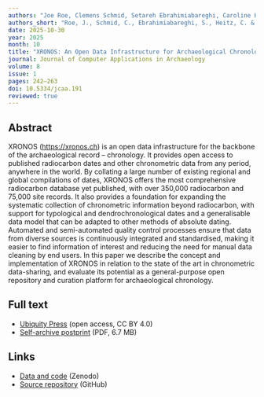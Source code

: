 ```yaml
---
authors: "Joe Roe, Clemens Schmid, Setareh Ebrahimiabareghi, Caroline Heitz, and Martin Hinz"
authors_short: "Roe, J., Schmid, C., Ebrahimiabareghi, S., Heitz, C. & Hinz, M."
date: 2025-10-30
year: 2025
month: 10
title: "XRONOS: An Open Data Infrastructure for Archaeological Chronology"
journal: Journal of Computer Applications in Archaeology
volume: 8
issue: 1
pages: 242–263
doi: 10.5334/jcaa.191
reviewed: true
---
```


## Abstract

XRONOS (<https://xronos.ch>) is an open data infrastructure for the backbone of the archaeological record – chronology. It provides open access to published radiocarbon dates and other chronometric data from any period, anywhere in the world. By collating a large number of existing regional and global compilations of dates, XRONOS offers the most comprehensive radiocarbon database yet published, with over 350,000 radiocarbon and 75,000 site records. It also provides a foundation for expanding the systematic collection of chronometric information beyond radiocarbon, with support for typological and dendrochronological dates and a generalisable data model that can be adapted to other methods of absolute dating. Automated and semi-automated quality control processes ensure that data from diverse sources is continuously integrated and standardised, making it easier to find information of interest and reducing the need for manual data cleaning by end users. In this paper we describe the concept and implementation of XRONOS in relation to the state of the art in chronometric data-sharing, and evaluate its potential as a general-purpose open repository and curation platform for archaeological chronology.

## Full text

* [Ubiquity Press](https://journal.caa-international.org/articles/10.5334/jcaa.191) (open access, CC BY 4.0)
* [Self-archive postprint](/pdf/Roe_et_al_2025.pdf) (PDF, 6.7 MB)

## Links

* [Data and code](https://doi.org/10.5281/zenodo.14282598) (Zenodo)
* [Source repository](https://github.com/xronos-ch/xronos) (GitHub)
